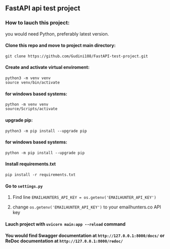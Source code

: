 ## FastAPI api test project

### How to lauch this project:

you would need Python, preferably latest version.

#### Clone this repo and move to project main directory:
    git clone https://github.com/Gudini108/FastAPI-test-project.git

#### Create and activate virtual enviroment:
    python3 -m venv venv
    source venv/bin/activate

#### for windows based systems:
    python -m venv venv
    source/Scripts/activate

#### upgrade pip:
    python3 -m pip install --upgrade pip

#### for windows based systems:
    python -m pip install --upgrade pip

#### Install requirements.txt
    pip install -r requirements.txt

#### Go to `settings.py`

1. Find line `EMAILHUNTERS_API_KEY = os.getenv('EMAILHUNTER_API_KEY')`

2. change `os.getenv('EMAILHUNTER_API_KEY')` to your emailhunters.co API key

#### Lauch project with `uvicorn main:app --reload` command

#### You would find Swagger documentation at `http://127.0.0.1:8000/docs/` or ReDoc documentation at `http://127.0.0.1:8000/redoc/`
